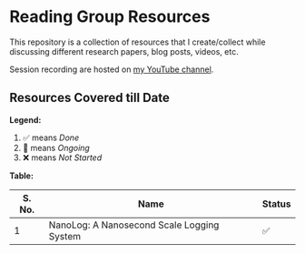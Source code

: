 # Reading Group Resources

This repository is a collection of resources that I create/collect while discussing different research papers, blog posts, videos, etc.

Session recording are hosted on [my YouTube channel](https://www.youtube.com/@Elixir_Exchange/videos).

## Resources Covered till Date

**Legend:**

1. ✅ means _Done_
1. 🔄 means _Ongoing_
1. ❌ means _Not Started_

**Table:**

S. No. | Name | Status
---------|----------|---------
 1 | NanoLog: A Nanosecond Scale Logging System | ✅
